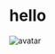 # hello
![avatar](https://user-images.githubusercontent.com/39210767/213995514-dc0ee16f-b22c-43ea-902c-9d41e08082eb.png)
